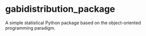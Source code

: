 # gabidistribution_package
A simple statistical Python package based on the object-oriented programming paradigm.
